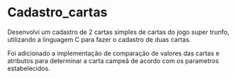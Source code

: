 # Cadastro_cartas
Desenvolvi um cadastro de 2 cartas simples de cartas do jogo super trunfo, utilizando a linguagem C para fazer o cadastro de duas cartas.

Foi adicionado a implementação de comparação de valores das cartas e atributos para determinar a carta campeã de acordo com os parametros estabelecidos.
